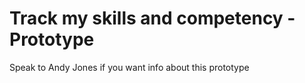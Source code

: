 # Track my skills and competency - Prototype

Speak to Andy Jones if you want info about this prototype